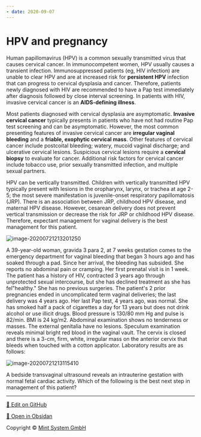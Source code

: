 ```yaml
---
- date: 2020-09-07
---
```


# HPV and pregnancy

<!-- HPV and pregnancy risk, sx, management -->

Human papillomavirus (HPV) is a common sexually  transmitted virus that causes cervical cancer. In immunocompetent  women, HPV usually causes a transient infection. Immunosuppressed  patients (eg, HIV infection) are unable to clear HPV and are at  increased risk for **persistent HPV** infection that can  progress to cervical dysplasia and cancer. Therefore, patients newly  diagnosed with HIV are recommended to have a Pap test immediately after  diagnosis followed by close interval screening. In patients with HIV,  invasive cervical cancer is an **AIDS-defining illness**.

Most patients diagnosed with cervical dysplasia are asymptomatic. **Invasive cervical cancer** typically presents in patients who have not had routine Pap test  screening and can be asymptomatic. However, the most common presenting  features of invasive cervical cancer are **irregular vaginal bleeding** and a **friable, exophytic cervical mass**. Other features of cervical cancer include postcoital bleeding; watery, mucoid vaginal discharge; and  ulcerative cervical lesions. Suspicious cervical lesions require a **cervical biopsy** to evaluate for cancer. Additional risk factors for cervical cancer  include tobacco use, prior sexually transmitted infection, and multiple  sexual partners.

HPV can be vertically transmitted.  Children with vertically transmitted HPV typically present with lesions in the oropharynx, larynx, or trachea at age 2-5; the most severe manifestation is juvenile-onset respiratory papillomatosis (JRP).  There is an association between JRP, childhood HPV disease, and maternal HPV disease.  However, cesarean delivery does not prevent vertical transmission or decrease the risk for JRP or childhood HPV disease.  Therefore, expectant management for vaginal delivery is the best management for this patient.

![image-20200721213201250](https://photos.thisispiggy.com/file/wikiFiles/image-20200721213201250.png)

A 39-year-old woman, gravida 3 para 2, at 7 weeks gestation comes to the emergency department for vaginal bleeding that began 3 hours ago and has soaked through a pad. Since her arrival, the bleeding has  subsided. She reports no abdominal pain or cramping. Her first  prenatal visit is in 1 week. The patient has a history of HIV, contracted 3 years ago through unprotected sexual intercourse, but she has declined treatment as she  has fel"healthy." She has no previous surgeries. The patient's 2  prior pregnancies ended in uncomplicated term vaginal deliveries; the last delivery was 4 years ago. Her last Pap test, 4 years ago, was normal. She has smoked half a pack of cigarettes a day for 13 years but does not drink alcohol or use  illicit drugs. Blood pressure is 130/80 mm Hg and pulse is 82/min. BMI is 24 kg/m2. Abdominal examination shows no tenderness or masses. The external genitalia have no lesions. Speculum examination reveals minimal bright red blood in the vaginal vault. The cervix is closed and there is a 3-cm, firm, white, irregular mass on the anterior cervix that bleeds when touched with a cotton applicator. Laboratory results are as follows:

![image-20200721213115410](https://photos.thisispiggy.com/file/wikiFiles/image-20200721213115410.png)

A bedside transvaginal ultrasound reveals an intrauterine gestation with normal fetal cardiac activity. Which of the following is the best next step in management of this patient?


<hr>

[📝 Edit on GitHub](https://github.com/Mint-System/Knowledge/blob/master/HPV%20and%20pregnancy.md)

[📂 Open in Obsidan](obsidian://open?vault=Knowledge%20Mint%20System&file=HPV%20and%20pregnancy.md ':target=_self')

<footer>Copyright © <a href="https://www.mint-system.ch/">Mint System GmbH</a></footer>